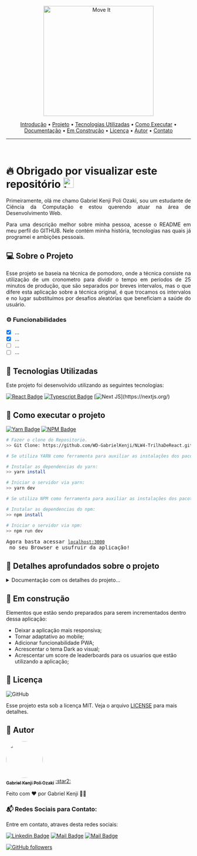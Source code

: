 <p align="center" id="introducao">
   <img src="./public/logo-full.svg" alt="Move It" width="300"/>
</p>

<p align="center">
 <a href="#introducao">Introdução</a> •
 <a href="#projeto">Projeto</a> •
 <a href="#tecnologias">Tecnologias Utilizadas</a> • 
 <a href="#execucao">Como Executar</a> • 
 <a href="#documentacao">Documentação</a> • 
 <a href="#construcao">Em Construção</a> •
 <a href="#licenca">Licença</a> •
 <a href="#autor">Autor</a> •
 <a href="#contato">Contato</a> 
</p>

--------------------------- 

<br>

# :fire: <Strong> Obrigado por visualizar este repositório </Strong> <img src="https://user-images.githubusercontent.com/1303154/88677602-1635ba80-d120-11ea-84d8-d263ba5fc3c0.gif" width="28px" alt="hi">

<p align="justify"> Primeiramente, olá me chamo Gabriel Kenji Poli Ozaki, sou um estudante de Ciência da Computação e estou querendo atuar na área de Desenvolvimento Web. </p>

<p align="justify"> Para uma descrição melhor sobre minha pessoa, acesse o README em meu perfil do GITHUB. Nele contém minha história, tecnologias nas quais já programei e ambições pessoais. </p>

## :computer: <strong id="projeto">Sobre o Projeto </strong>

<p align="justify"> Esse projeto se baseia na técnica de pomodoro, onde a técnica consiste na utilização de um cronometro para dividir o tempo em períodos de 25 minutos de produção, que são separados por breves intervalos, mas o que difere esta aplicação sobre a técnica original, é que trocamos os intervalos e no lugar substituímos por desafios aleatórias que beneficiam a saúde do usuário. </p>

### ⚙️ Funcionabilidades

- [x] ...
- [x] ...
- [ ] ...
- [ ] ...
## :rocket: <Strong id="tecnologias"> Tecnologias Utilizadas </Strong>

<p align="justify"> Este projeto foi desenvolvido utilizando as seguintes tecnologias: </p>

[![React Badge](https://img.shields.io/badge/-React-61DBFB?style=for-the-badge&labelColor=black&logo=react&logoColor=61DBFB)](https://reactjs.org/)  [![Typescript Badge](https://img.shields.io/badge/-Typescript-007acc?style=for-the-badge&labelColor=black&logo=typescript&logoColor=007acc)](https://www.typescriptlang.org/)  [![Next JS](https://img.shields.io/badge/Nextjs-blueviolet.svg?style=for-the-badge&amp;logo=Next.js&amp;labelColor=000000&amp;logoWidth=20")](https://nextjs.org/)

## :runner: <strong id="execucao"> Como executar o projeto </strong>

[![Yarn Badge](https://img.shields.io/badge/yarn-1.22.5-brightgreen)](https://classic.yarnpkg.com/en/docs/install/#windows-stable) [![NPM Badge](https://img.shields.io/badge/npm-6.14.11-brightgreen)](https://nodejs.org/en/download/)

```bash
# Fazer o clone do Repositorio.
>> Git Clone: https://github.com/WD-GabrielKenji/NLW4-TrilhaDeReact.git
```

```bash
# Se utiliza YARN como ferramenta para auxiliar as instalações dos pacotes dentro do Node.js, executar os procedimentos abaixo:

# Instalar as dependencias do yarn: 
>> yarn install

# Iniciar o servidor via yarn:
>> yarn dev
```

```bash
# Se utiliza NPM como ferramenta para auxiliar as instalações dos pacotes dentro do Node.js, executar os procedimentos abaixo:

# Instalar as dependencias do npm:
>> npm install

# Iniciar o servidor via npm:
>> npm run dev
```

<pre>
Agora basta acessar <a href="http://localhost:3000" rel="nofollow"><code>localhost:3000</code></a> no seu Browser e usufruir da aplicação!
</pre>


## :book: <strong id="documentacao"> Detalhes aprofundados sobre o projeto </strong>

<details>
<summary>
  Documentação com os detalhes do projeto...
</summary>

<br>

<p align="justify"> Esta aplicação foi desenvolvida, através de um <strong>evento online</strong> feito pela <strong>Rocketseat</strong>, chamado de <strong> NLW (Next Level Week)</strong>. A quarta edição do NLW na <strong>trilha de React</strong>, desenvolvemos a aplicação que teve como nome inicial, chamado de <strong>“move.it"</strong>. Ideia desse projeto se baseia na técnica de pomodoro criado por Francesco Cirillo no final dos anos 1980, onde a técnica consiste na    <strong>utilização de um cronometro para dividir o trabalho em períodos de 25 minutos de produção, separados por breves intervalos, mas o diferencial sobre essa técnica é que em nossa aplicação trocamos os intervalos e no lugar substituímos por desafios aleatórias que beneficiam a saúde do usuário.</strong> </p>

<p align="justify"> Nela utilizamos o <strong>contexto de desenvolvimento de uma API REST</strong>, permitindo com que nossa aplicação tenha acessos a <strong>múltiplos clientes distintos</strong>, que possam utilizar, tanto dispositivos desktops, como dispositivos mobiles no mesmo servidor, onde devolve um response no formato JSON, de uma maneira que os dois compreendam para realizar a transformação da interface até a visualização do usuário. Utilizamos a <strong>biblioteca React</strong>, para além de ajudar o browser nas criações da interface, <strong>deixarmos a aplicação mais fluida ou flexível para consumir o HTML, CSS e JS</strong>, e como <strong>ambiente de desenvolvimento</strong> usamos o <strong>Node.js</strong> para construir a aplicação utilizando React. </p>

<p align="justify"> <strong>Adicionamos o TS (TypeScript) sobre o JS (JavaScript)</strong> para darmos uma tipagem estática, onde o que for atribuído a tipagem definida, necessita obrigatoriamente ser seguido ao formato descrito. <strong>Gerando assim, um alto desenvolvimento, pois não precisamos fazer testes de validações nas funções ou qualquer outra funcionabilidade tipada presente nos códigos, resultando em uma checagem estática de tipos (checagem durante o desenvolvimento da aplicação).</strong> </p>

<p align="justify"> <strong>Dividimos a aplicação em componentes</strong> para deixa-la mais legível, na forma do reaproveitamento de código, onde no React tudo é feito através de componentes. Também utilizamos para escrever trechos em HTML dentro do JS, através de uma função. </p>

<p align="justify"> <strong>Ferramentas utilizadas para auxiliar as instalações dos pacotes</strong> dentro do Node.js foram o <strong>yarn</strong> e <strong>npm</strong>. </p>

<p align="justify"> <strong>Inicialmente dentro da aplicação</strong>, foi instalado o <strong>pacote create-react-app</strong>, que gera a facilitação para a criação de projetos React, onde o browser não consegue compreender a linguagem mais recente do JS moderno, e <strong>adicionando este pacote com suas configurações, podemos converter os códigos para uma maneira que o browser consiga compreende-los</strong>.  </p>

<p align="justify"> <strong>Quando se cria uma aplicação utilizando o “create-react-app”, estamos utilizando uma aplicação com o conceito SPA (Single Page Application)</strong>, que consiste em uma aplicação de uma única página, onde a troca de rotas ocasiona na troca do conteúdo, mas não da página ao todo. <strong>O porem da utilização deste conceito</strong>, é que sites que precisam ser indexados nos motores de busca <strong>apresentam o problema de SEO (Search Engine Optimization), gerando assim problemas com a otimização com os motores de busca ou buscadores, pois alguns deles estão com o JavaScript desabilitado e outros não esperam o tempo da interface ser construída</strong>. No que ocasiona, em não conseguirem coletar informações das aplicações, onde o JS é base tudo da aplicação (principalmente para projetos que utiliza a biblioteca React) ou onde o tempo de espera é atingido. </p>

<p align="justify"> <strong>Para resolver o problema do conceito SPA na otimização com os motores de busca, migramos nossa aplicação, para o conceito SSR (Server Side Rendering)</strong>, permitindo que nossa aplicação seja indexada no motores de busca, nesse caso <strong>incrementamos o framework Next.js</strong> fazendo com que o usuário não acesse a aplicação diretamente pelo front-end, mas sim através de uma camada intermediário do Next.js, onde sua <strong>responsabilidade é ir até o armazenamento interno do browser, buscar os dados e informações da aplicação presentes nos Cookies</strong> e quando obtiver os dados, enviar para o Front-end (React) o HTML e CSS prontos para a exibição da tela requisitada pelo usuário. </p>

<p align="justify"> Por ser uma aplicação Front-end, <strong>optamos por armazenar os dados da aplicação direto no armazenamento interno do browser</strong>, pois se os dados forem salvos nos <strong>Cookies</strong>, damos a todas as camadas da aplicação acesso os dados presentes nele. Para isso, baixamos a <strong>biblioteca “js-cookie”</strong> que faz o importe de uma API que facilita a busca e escrita dos dados dentro dos Cookies, adicionamos um <strong>repositório terceiro</strong> contendo as tipagens necessárias para que na biblioteca do “js-cookie” apresente os métodos sobre ela e para fazer a coleta dos dados de dentro do Cookie, utilizamos uma <strong>funcionabilidade do Next.js chamada de “getServerSideProps”</strong>. </p>

<p align="justify"> Não podemos fazer uma chamada de API de dentro do componente, pois os dados não estarão presentes quando os motores de busca acessarem a aplicação, por causa que eles não aguardar a chamada ser finaliza, onde o Next.js não realiza a chamada antes de ter primeiro a interface pronta. Então, o <strong>“getServerSideProps”</strong> funciona somente nas páginas da aplicação e faz uma chamada a API, que busca alguns dados para serem preenchidos na interface e antes de finalizar a interface, irá fazer a chamada da API, repassar para o componente os dados já prontos, para depois o componente mostra os dados em tela. </p>

<p align="justify"> Fazemos a <strong>comunicação entre os elementos/componentes</strong> da aplicação, <strong>utilizamos o Context API (API de Contexto do React)</strong>. Adicionamos também um <strong>sistema de notificações com áudio e lembrete</strong>, para que quando o cronometro zerar e estiver inicializado o desafio, o usuário seja notificado. </p>

<p align="justify"> <strong>O deploy</strong> foi feito da maneira mais pratica, onde utilizamos um serviço de deploy especializados para aplicações Front-end, chamado <strong>“Vercel”</strong> e seguimos a seguintes etapas para concluir o deploy: </p>

```bash
# Crie uma conta no site da Vercel:
>> https://vercel.com/

# Baixar o CLI Vercel pelo npm na aplicação:
>> npm i -g vercel

# Verificar se está disponivel o CLI Vercel:
>> vercel -h

# Fazendo o login (Siga os passos apresentados):
>> vercel login

# Preparando o deploy da aplicação (Responda e siga os passos apresentados):
>> vercel
```

<a href="https://github.com/WD-GabrielKenji/NLW4-TrilhaDeReact" align="right"> Acesse aqui o link do outro Repositório </a>

</details>

## :construction: <strong id="construcao"> Em construção </strong>

<p> Elementos que estão sendo preparados para serem incrementados dentro dessa aplicação: </p>

<ul>
    <li> Deixar a aplicação mais responsiva; </li>
    <li> Tornar adaptativo ao mobile; </li>
    <li> Adicionar funcionabilidade PWA; </li>
    <li> Acrescentar o tema Dark ao visual; </li>
    <li> Acrescentar um score de leaderboards para os usuarios que estão utilizando a aplicação; </li>
</ul>

## :closed_book: <strong id="licenca"> Licença </strong>

<img alt="GitHub" src="https://img.shields.io/github/license/facebook/react"/>

Esse projeto esta sob a licença MIT. Veja o arquivo [LICENSE](LICENSE) para mais detalhes.

## :boy: <strong id="autor"> Autor </strong>

<a href="https://github.com/WD-GabrielKenji">
 <img style="border-radius: 50%;" src="https://avatars.githubusercontent.com/u/77596710?s=400&u=70de2ffcac45b9e0db00c828fe785d4a76ac3f65&v=4" width="100px;" alt=""/>
 <br />
 <sub><b>Gabriel Kenji Poli Ozaki</b></sub></a> <a href="https://github.com/WD-GabrielKenji" title="Perfil Github"> :star2: 
</a>


Feito com ❤️ por Gabriel Kenji 👋🏽

### :mailbox_with_mail: <strong id="contato"> Redes Sociais para Contato: </strong>

<p> Entre em contato, atraves desta redes sociais: </p>

[![Linkedin Badge](https://img.shields.io/badge/-Gabriel_Kenji_Poli_Ozaki-0e76a8?style=flat&labelColor=0e76a8&logo=linkedin&logoColor=white)](https://www.linkedin.com/in/wdkenji/)  [![Mail Badge](https://img.shields.io/badge/-@biel.kenjii-C63381?style=flat&labelColor=C63381&logo=instagram&logoColor=white)](https://www.instagram.com/biel.kenjii/)  [![Mail Badge](https://img.shields.io/badge/-g.kenjiJS-c0392b?style=flat&labelColor=c0392b&logo=gmail&logoColor=white)](mailto:g.kenjiJS@gmail.com)

[![GitHub followers](https://img.shields.io/github/followers/WD-GabrielKenji.svg?style=social&label=Follow&maxAge=2592000)](https://github.com/WD-GabrielKenji)
